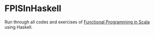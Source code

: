 # FPISInHaskell

Run through all codes and exercises of [Functional Programming in Scala](https://www.amazon.com/Functional-Programming-Scala-Paul-Chiusano/dp/1617290653/ref=sr_1_1?ie=UTF8&qid=1538807325&sr=8-1&keywords=functional+programming+in+scala) using Haskell.
